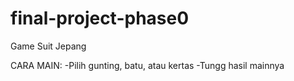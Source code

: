 # final-project-phase0
Game Suit Jepang

CARA MAIN:
-Pilih gunting, batu, atau kertas
-Tungg hasil mainnya

